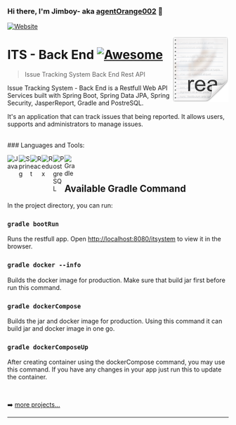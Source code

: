 ### Hi there, I'm Jimboy- aka [agentOrange002][website] 👋

[![Website](https://img.shields.io/website?label=agentOrange002.com&style=for-the-badge&url=https%3A%2F%2Fdistracted-einstein-e83f94.netlify.app)](https://distracted-einstein-e83f94.netlify.app/)


<img src="readme.png" align="right" />

# ITS - Back End [![Awesome](https://cdn.rawgit.com/sindresorhus/awesome/d7305f38d29fed78fa85652e3a63e154dd8e8829/media/badge.svg)](https://github.com/agentOrange002/its-gradle#readme)
> Issue Tracking System Back End Rest API

Issue Tracking System - Back End is a Restfull Web API Services built with Spring Boot, Spring Data JPA, Spring Security, JasperReport, Gradle and PostreSQL.

It's an application that can track issues that being reported. It allows users, supports and administrators to manage issues.

<br />
### Languages and Tools:

[<img align="left" alt="Java" width="26px" src="https://cdn.jsdelivr.net/npm/simple-icons@v3/icons/java.svg"/>][website]

[<img align="left" alt="Spring" width="26px" src="https://cdn.jsdelivr.net/npm/simple-icons@v3/icons/spring.svg"/>][website]

[<img align="left" alt="React" width="26px" src="https://cdn.jsdelivr.net/npm/simple-icons@v3/icons/react.svg"/>][website]

[<img align="left" alt="Redux" width="26px" src="https://cdn.jsdelivr.net/npm/simple-icons@v3/icons/redux.svg"/>][website]

[<img align="left" alt="PostgreSQL" width="26px" src="https://cdn.jsdelivr.net/npm/simple-icons@v3/icons/postgresql.svg"/>][website]

[<img align="left" alt="Gradle" width="26px" src="https://cdn.jsdelivr.net/npm/simple-icons@v3/icons/gradle.svg"/>][website]


<br />
<br />

## Available Gradle Command

In the project directory, you can run:

### `gradle bootRun`

Runs the restfull app.
Open [http://localhost:8080/itsystem](http://localhost:8080/itsystem) to view it in the browser.

### `gradle docker --info`

Builds the docker image for production.
Make sure that build jar first before run this command.

### `gradle dockerCompose`

Builds the jar and docker image for production.
Using this command it can build jar and docker image in one go.

### `gradle dockerComposeUp`

After creating container using the dockerCompose command, you may use this command.
If you have any changes in your app just run this to update the container.

<br/>

➡️ [more projects...](https://github.com/agentOrange002?tab=repositories)

---

[website]: https://distracted-einstein-e83f94.netlify.app/
